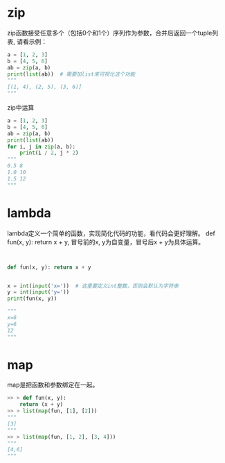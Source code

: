 # zip
zip函数接受任意多个（包括0个和1个）序列作为参数，合并后返回一个tuple列表, 请看示例：
```Python
a = [1, 2, 3]
b = [4, 5, 6]
ab = zip(a, b)
print(list(ab))  # 需要加list来可视化这个功能
"""
[(1, 4), (2, 5), (3, 6)]
"""
```

zip中运算
```Python
a = [1, 2, 3]
b = [4, 5, 6]
ab = zip(a, b)
print(list(ab))
for i, j in zip(a, b):
    print(i / 2, j * 2)
"""
0.5 8
1.0 10
1.5 12
"""
```

# lambda
lambda定义一个简单的函数，实现简化代码的功能，看代码会更好理解。
def fun(x, y): return x + y, 冒号前的x, y为自变量，冒号后x + y为具体运算。
```Python


def fun(x, y): return x + y


x = int(input('x='))  # 这里要定义int整数，否则会默认为字符串
y = int(input('y='))
print(fun(x, y))

"""
x=6
y=6
12
"""
```

# map
map是把函数和参数绑定在一起。
```Python
>> > def fun(x, y):
    return (x + y)
>> > list(map(fun, [1], [2]))
"""
[3]
"""
>> > list(map(fun, [1, 2], [3, 4]))
"""
[4,6]
"""
```
